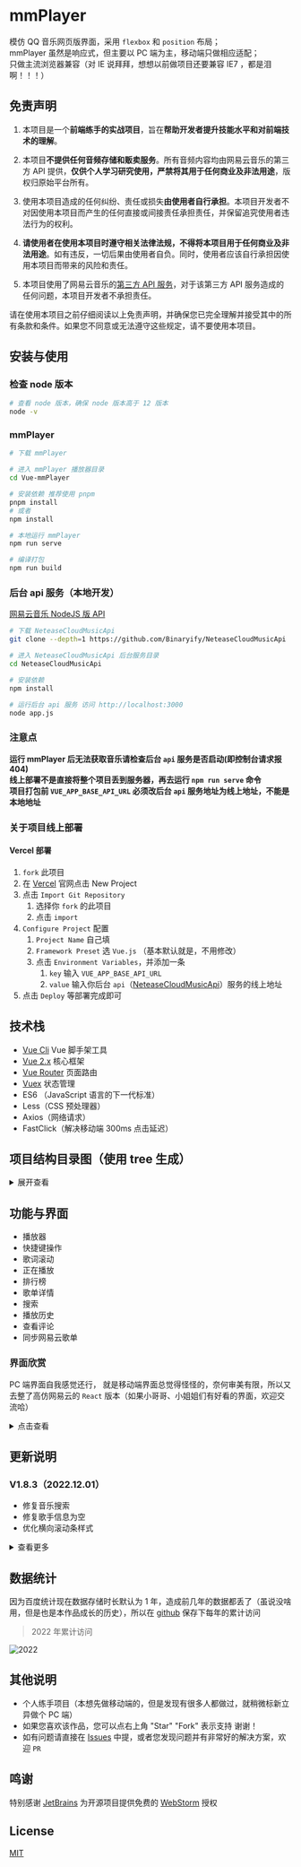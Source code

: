 # mmPlayer

模仿 QQ 音乐网页版界面，采用 `flexbox` 和 `position` 布局；<br />
mmPlayer 虽然是响应式，但主要以 PC 端为主，移动端只做相应适配；<br />
只做主流浏览器兼容（对 IE 说拜拜，想想以前做项目还要兼容 IE7 ，都是泪啊！！！）

## 免责声明

1. 本项目是一个**前端练手的实战项目**，旨在**帮助开发者提升技能水平和对前端技术的理解**。

2. 本项目**不提供任何音频存储和贩卖服务**。所有音频内容均由网易云音乐的第三方 API 提供，**仅供个人学习研究使用，严禁将其用于任何商业及非法用途**，版权归原始平台所有。

3. 使用本项目造成的任何纠纷、责任或损失**由使用者自行承担**。本项目开发者不对因使用本项目而产生的任何直接或间接责任承担责任，并保留追究使用者违法行为的权利。

4. **请使用者在使用本项目时遵守相关法律法规，不得将本项目用于任何商业及非法用途**。如有违反，一切后果由使用者自负。同时，使用者应该自行承担因使用本项目而带来的风险和责任。

5. 本项目使用了网易云音乐的[第三方 API 服务](https://github.com/Binaryify/NeteaseCloudMusicApi)，对于该第三方 API 服务造成的任何问题，本项目开发者不承担责任。

请在使用本项目之前仔细阅读以上免责声明，并确保您已完全理解并接受其中的所有条款和条件。如果您不同意或无法遵守这些规定，请不要使用本项目。

## 安装与使用

### 检查 node 版本

```sh
# 查看 node 版本，确保 node 版本高于 12 版本
node -v
```

### mmPlayer

```sh
# 下载 mmPlayer

# 进入 mmPlayer 播放器目录
cd Vue-mmPlayer

# 安装依赖 推荐使用 pnpm
pnpm install
# 或者
npm install

# 本地运行 mmPlayer
npm run serve

# 编译打包
npm run build
```

### 后台 api 服务（本地开发）

[网易云音乐 NodeJS 版 API](https://binaryify.github.io/NeteaseCloudMusicApi)

```sh
# 下载 NeteaseCloudMusicApi
git clone --depth=1 https://github.com/Binaryify/NeteaseCloudMusicApi

# 进入 NeteaseCloudMusicApi 后台服务目录
cd NeteaseCloudMusicApi

# 安装依赖
npm install

# 运行后台 api 服务 访问 http://localhost:3000
node app.js
```

### 注意点

**运行 mmPlayer 后无法获取音乐请检查后台 `api` 服务是否启动(即控制台请求报 404)**<br />
**线上部署不是直接将整个项目丢到服务器，再去运行 `npm run serve` 命令**<br />
**项目打包前 `VUE_APP_BASE_API_URL` 必须改后台 `api` 服务地址为线上地址，不能是本地地址**

### 关于项目线上部署

#### Vercel 部署

1. `fork` 此项目
2. 在 [Vercel](https://vercel.com) 官网点击 New Project
3. 点击 `Import Git Repository`
   1. 选择你 `fork` 的此项目
   2. 点击 `import`
4. `Configure Project` 配置
   1. `Project Name` 自己填
   2. `Framework Preset` 选 `Vue.js` （基本默认就是，不用修改）
   3. 点击 `Environment Variables`，并添加一条
      1. `key` 输入 `VUE_APP_BASE_API_URL`
      2. `value` 输入你后台 `api`（[NeteaseCloudMusicApi](https://github.com/Binaryify/NeteaseCloudMusicApi)）服务的线上地址
5. 点击 `Deploy` 等部署完成即可

## 技术栈

- [Vue Cli](https://cli.vuejs.org/zh/) Vue 脚手架工具
- [Vue 2.x](https://v2.cn.vuejs.org/) 核心框架
- [Vue Router](https://router.vuejs.org/zh/) 页面路由
- [Vuex](https://vuex.vuejs.org/zh/) 状态管理
- ES6 （JavaScript 语言的下一代标准）
- Less（CSS 预处理器）
- Axios（网络请求）
- FastClick（解决移动端 300ms 点击延迟）

## 项目结构目录图（使用 tree 生成）

<details>
<summary>展开查看</summary>
<pre><code>
├── public                                          // 静态资源目录
│   └─index.html                                    // 入口 html 文件
├── screenshots                                     // 项目截图
├── src                                             // 项目源码目录
│   ├── api                                         // 数据交互目录
│   │   └── index.js                                // 获取数据
│   ├── assets                                      // 资源目录
│   │   └── background                              // 启动背景图目录
│   │   └── img                                     // 静态图片目录
│   ├── base                                        // 公共基础组件目录
│   │   ├── mm-dialog
│   │   │   └── mm-dialog.vue                       // 对话框组件
│   │   ├── mm-icon
│   │   │   └── mm-icon.vue                         // icon 组件
│   │   ├── mm-loading
│   │   │   └── mm-loading.vue                      // 加载动画组件
│   │   ├── mm-no-result
│   │   │   └── mm-no-result.vue                    // 暂无数据提示组件
│   │   ├── mm-progress
│   │   │   └── mm-progress.vue                     // 进度条拖动组件
│   │   └── mm-toast
│   │        ├── index.js                           // mm-toast 组件插件化配置
│   │        └── mm-toast.vue                       // 弹出层提示组件
│   ├── components                                  // 公共项目组件目录
│   │   ├── lyric
│   │   │   └── lyric                               // 歌词和封面组件
│   │   └── mm-header
│   │   │   └── mm-header.vue                       // 头部组件
│   │   ├── music-btn
│   │   │   └── music-btn.vue                       // 按钮组件
│   │   ├── music-list
│   │   │    └── music-list.vue                     // 列表组件
│   │   └── volume
│   │        └── volume.vue                         // 音量控制组件
│   ├── pages                                       // 页面组件目录
│   │   ├── comment
│   │   │   └── comment.vue                         // 评论
│   │   ├── details
│   │   │   └── details.vue                         // 排行榜详情
│   │   ├── historyList
│   │   │   └── historyList.vue                     // 我听过的（播放历史）
│   │   ├── playList
│   │   │   └── playList.vue                        // 正在播放
│   │   ├── search
│   │   │   └── search.vue                          // 搜索
│   │   ├── topList
│   │   │   └── topList.vue                         // 排行榜页面
│   │   ├── userList
│   │   │   └── userList.vue                        // 我的歌单
│   │   ├── mmPlayer.js                             // 播放器事相关件绑定
│   │   └── music.vue                               // 播放器主页面
│   ├── router
│   │   └── index.js                                // 路由配置
│   ├── store                                       // vuex 的状态管理
│   │   ├── actions.js                              // 配置 actions
│   │   ├── getters.js                              // 配置 getters
│   │   ├── index.js                                // 引用 vuex，创建 store
│   │   ├── mutation-types.js                       // 定义常量 mutations 名
│   │   ├── mutations.js                            // 配置 mutations
│   │   └── state.js                                // 配置 state
│   ├── styles                                      // 样式文件目录
│   │   ├── index.less                              // mmPlayer 相关基础样式
│   │   ├── mixin.less                              // 样式混合
│   │   ├── reset.less                              // 样式重置
│   │   └── var.less                                // 样式变量（字体大小、字体颜色、背景颜色）
│   ├── js                                          // 数据交互目录
│   │   ├── axios.js                                // axios 简单封装
│   │   ├── hack.js                                 // 修改 nextTick
│   │   ├── mixin.js                                // 组件混合
│   │   ├── song.js                                 // 数据处理
│   │   ├── storage.js                              // localStorage 配置
│   │   └── util.js                                 // 公用 js 方法
│   ├── App.vue                                     // 根组件
│   ├── config.js                                   // 配置文件（播放器默认配置、版本号等）
│   └── main.js                                     // 入口主文件
└── vue.config.js                                   // vue-cli 配置文件

</code></pre>

</details>

## 功能与界面

- 播放器
- 快捷键操作
- 歌词滚动
- 正在播放
- 排行榜
- 歌单详情
- 搜索
- 播放历史
- 查看评论
- 同步网易云歌单

### 界面欣赏

PC 端界面自我感觉还行， 就是移动端界面总觉得怪怪的，奈何审美有限，所以又去整了高仿网易云的 `React` 版本（如果小哥哥、小姐姐们有好看的界面，欢迎交流哈）

<details>
<summary>点击查看</summary>

#### PC

##### 正在播放

![正在播放](https://cdn.jsdelivr.net/gh/maomao1996/Vue-mmPlayer/screenshots/1.jpg)

##### 排行榜

![排行榜](https://cdn.jsdelivr.net/gh/maomao1996/Vue-mmPlayer/screenshots/2.jpg)

##### 搜索

![搜索](https://cdn.jsdelivr.net/gh/maomao1996/Vue-mmPlayer/screenshots/3.jpg)

##### 我的歌单

![我的歌单](https://cdn.jsdelivr.net/gh/maomao1996/Vue-mmPlayer/screenshots/4.jpg)

##### 我听过的

![我听过的](https://cdn.jsdelivr.net/gh/maomao1996/Vue-mmPlayer/screenshots/5.jpg)

##### 歌曲评论

![歌曲评论](https://cdn.jsdelivr.net/gh/maomao1996/Vue-mmPlayer/screenshots/6.jpg)

#### 移动端

![移动端一](https://cdn.jsdelivr.net/gh/maomao1996/Vue-mmPlayer/screenshots/7.jpg)
![移动端二](https://cdn.jsdelivr.net/gh/maomao1996/Vue-mmPlayer/screenshots/8.jpg)

</details>

## 更新说明

### V1.8.3（2022.12.01）

- 修复音乐搜索
- 修复歌手信息为空
- 优化横向滚动条样式

<details>
<summary>查看更多</summary>

### V1.8.2（2021.08.23）

- 移除我的歌单喜欢的音乐
- 优化请求错误处理

### V1.8.1（2021.02.02）

- 修复音乐进度条点击无效问题

### V1.8.0（2020.08.22）

- 适配最新版后台 api
- 修复背景图白边

### V1.7.1（2020.07.11）

- 新增 IE 提示页面
- 统一错误处理

### V1.7.0（2020.06.27）

- 移动端增加歌词显示

### V1.6.9（2020.06.04）

- 修改登录用户头像和网易云跳转地址为 https 协议

### V1.6.8（2020.06.01）

- 修复歌单详情获取不到完整歌曲详情问题

### V1.6.7（2020.05.02）

- 优化进度条拖动，分离拖动进度和音乐播放进度

### V1.6.6（2020.04.18）

- 增加播放失败重试机制
- 优化 `toHttps` 方法和版本更新时间的写入

### V1.6.5（2020.04.09）

- 增加对 https 的支持

### V1.6.4（2020.02.04）

- 调整默认音量

### V1.6.3（2020.01.09）

- 修复快速滚动页面空白问题
- 修复播放失败控制台报错问题

### V1.6.2（2019.11.17）

- 提高歌词滚动精度

### V1.6.1（2019.09.28）

- 修复歌单列表无数据时 JS 报错问题
- 优化有文字复制选中时进度条拖动异常问题

### V1.6.0（2019.08.26）

- 采用字体图标
- 优化歌词滚动处理
- 修复推荐页面样式问题
- 调整封面图的分辨率
- 优化首屏加载动画逻辑

### V1.5.7（2019.08.19）

- 增加默认背景图随机展示，同时出除默认背景图，需开发者自行引入网络图 / 本地图
- 调整默认音量
- 优化首屏加载动画样式（提高逼格）
- 优化 loading 遮罩颜色

### V1.5.6（2019.04.04）

- 升级 `Vue` 版本
- 优化脚手架配置
- 修复 Safari、IOS 微信、安卓 UC 不能播放问题

### V1.5.5（2019.03.29）

- 修改 `Vue` 构建版本
- 优化滚动体验，缓存滚动位置
- 优化暂停 / 播放逻辑，减少重复请求
- 优化代码，提高复用
- 修复 IOS 下滚动卡顿的情况

### V1.5.4（2019.01.08）

- 更新后台服务器
- 修复无法播放问题
- 修复歌单详情打开失败问题
- 修改音乐是否可用的判断逻辑
- 优化登录操作体验，增加回车事件监听
- 扩大查看评论者主页点击范围

### V1.5.3（2018.07.30）

- 修复列表只有一首歌时的 `BUG`
- 去除无关请求操作
- 优化请求播放列表逻辑

### V1.5.2（2018.05.23）

- 新增推荐歌单
- 新增图片懒加载
- 更新获取歌单列表接口
- 优化歌单列表展示

### V1.5.1（2018.05.21）

- 更新后台服务器
- 修改热搜展示数据
- 提取基础网络请求中的配置

### V1.5.0（2018.05.05）

- 新增评论详情功能（网易云音乐最重要的部分不能漏）
- 新增 `title` 提示
- 新增 `noscript` 提示
- 优化歌词滚动
- 优化图片大小，提升加载速度
- 优化歌曲切换时样式错乱
- 增强模块化

### V1.4.0（2018.04.09）预期功能全部完成

- 新增同步网易云歌单功能
- 新增快捷键控制
  - 上一曲 Ctrl + Left
  - 播放暂停 Ctrl + Space
  - 下一曲 Ctrl + Right
  - 切换播放模式 Ctrl + O
  - 音量加 Ctrl + Up
  - 音量减 Ctrl + Down
- 修复 safari 和安卓 UC 不能播放的问题
- 优化 `url` 失效问题和音乐无法播放的提示
- 优化移动端下的样式兼容

### V1.3.2（2018.03.19）

- 新增播放链接失效后自动重载当前音乐
- 优化列表循环不会自动下一曲问题
- 优化删除正在播放列表歌曲失效问题
- 优化删除歌曲过快会触发播放问题
- 优化音乐来源错误不能播放问题，并使用 `oncanplay`
- 添加播放历史，避免不能播放的音乐加入播放历史
- 修复不能加入音乐到我听过的问题

### V1.3.1（2018.03.12）

- 新增双击播放
- 新增更新提示
- 优化无歌词时的显示
- 优化暂无内容提醒
- 优化列表多位歌手的显示

### V1.3.0（2018.03.07）

- 新增随机播放、列表循环、单曲循环、顺序播放功能
- 新增清空正在播放列表功能
- 新增清空列表的提示
- 新增版权信息（控制台输入 mmPlayer ）
- 增加背景滤镜的模糊度和透明度
- 增加浏览器访问的限制（兼容主流浏览器，最好全是用 chrome，哈哈）
- 整合 `music-list` 组件
- `CSS` 的 `@import` 使用 `~` 代替相对路径（原理：`css-loader` 会把非根路径的 `url` 解释为相对路径，加 `~` 前缀才会解释成模块路径）
- 优化 Safari 下不能滚动和不能播放的问题
- 优化移动端 300ms 点击延迟
- 优化当播放列表只有一首歌时，点击上（下）一曲导致播放失败的问题
- 优化重复插入音乐的问题
- 优化暂停后播放下一首播放状态图标不改变的问题

### V1.2.1（2018.03.01）

- 优化正在播放列表第一次加载
- 优化删除歌曲
- 优化 `Vuex` 模块
- 优化加载 loading
- 优化移动端适配
- 提高代码复用性

### V1.2.0（2018.02.28）

- 新增搜索功能
- 新增歌曲删除功能（播放历史列表）
- 使用 `ES6` 的 `class` 对数据进行二次处理
- 优化歌词居中显示
- 优化播放可能出现的错误

### V1.1.0（2018.02.09）

- 新增我听过的（播放历史）
- 整合公用列表组件
- 新增 `mmToast` 插件
- 整合字体大小、颜色相关 `CSS`
- 优化清空正在播放列表功能

### V1.0.0（2018.02.05）

- 发布正式版（因为一系列原因，mmPlayer V1.0.0 版本在试用版的基础上进行了重构了，并引入了 `Vue Router` 和 `Vuex`
- 当前播放歌曲高亮（感觉一个小 GIF 还不够）
- 优化快速切歌导致歌曲播放失败的问题
- 进度条拖动适配移动端
- 优化点击时可能出现的半透明背景
- 新增排行榜

</details>

## 数据统计

因为百度统计现在数据存储时长默认为 1 年，造成前几年的数据都丢了（虽说没啥用，但是也是本作品成长的历史），所以在 [github](https://github.com/maomao1996/picture/tree/main/mmPlayer/stats) 保存下每年的累计访问

> 2022 年累计访问

![2022](https://cdn.jsdelivr.net/gh/maomao1996/picture/mmPlayer/stats/2022.png)

## 其他说明

- 个人练手项目（本想先做移动端的，但是发现有很多人都做过，就稍微标新立异做个 PC 端）
- 如果您喜欢该作品，您可以点右上角 "Star" "Fork" 表示支持 谢谢！
- 如有问题请直接在 [Issues](https://github.com/maomao1996/Vue-mmPlayer/issues/new) 中提，或者您发现问题并有非常好的解决方案，欢迎 `PR`

## 鸣谢

特别感谢 [JetBrains](https://www.jetbrains.com/) 为开源项目提供免费的 [WebStorm](https://www.jetbrains.com/webstorm/) 授权

## License

[MIT](https://github.com/maomao1996/Vue-mmPlayer/blob/LICENSE)
